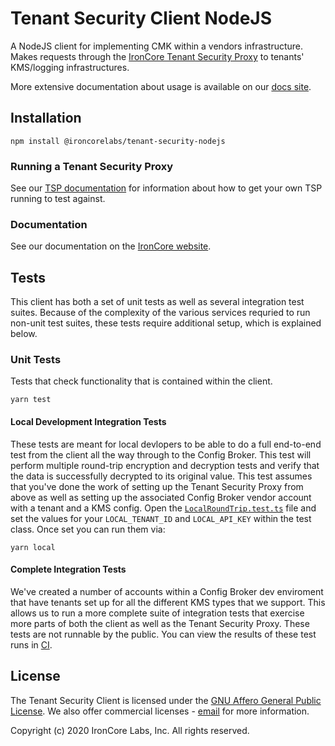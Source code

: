 # Tenant Security Client NodeJS

A NodeJS client for implementing CMK within a vendors infrastructure. Makes requests through the [IronCore Tenant Security Proxy](https://gcr.io/ironcore-images/tenant-security-proxy) to tenants' KMS/logging infrastructures.

More extensive documentation about usage is available on our [docs site](https://ironcorelabs.com/docs/saas-shield/tenant-security-client/overview).

## Installation

```
npm install @ironcorelabs/tenant-security-nodejs
```

### Running a Tenant Security Proxy

See our [TSP documentation](https://ironcorelabs.com/docs/saas-shield/tenant-security-proxy/overview) for information about how to get your own TSP running to test against.

### Documentation

See our documentation on the [IronCore website](http://ironcorelabs.com/docs/saas-shield/tenant-security-client/node-sdk).

## Tests

This client has both a set of unit tests as well as several integration test suites. Because of the complexity of the various services requried to run non-unit test suites, these tests require additional setup, which is explained below.

### Unit Tests

Tests that check functionality that is contained within the client.

```
yarn test
```

#### Local Development Integration Tests

These tests are meant for local devlopers to be able to do a full end-to-end test from the client all the way through to the Config Broker. This test will perform multiple round-trip encryption and decryption tests and verify that the data is successfully decrypted to its original value. This test assumes that you've done the work of setting up the Tenant Security Proxy from above as well as setting up the associated Config Broker vendor account with a tenant and a KMS config. Open the [`LocalRoundTrip.test.ts`](src/tests/LocalRoundTrip.test.ts) file and set the values for your `LOCAL_TENANT_ID` and `LOCAL_API_KEY` within the test class. Once
set you can run them via:

```
yarn local
```

#### Complete Integration Tests

We've created a number of accounts within a Config Broker dev enviroment that have tenants set up for all the different KMS types that we support. This allows us to run a more complete suite of integration tests that exercise more parts of both the client as well as the Tenant Security Proxy. These tests are not runnable by the public. You can view the results of these test runs in [CI](https://github.com/IronCoreLabs/tenant-security-client-nodejs/actions).

## License

The Tenant Security Client is licensed under the [GNU Affero General Public License](https://github.com/IronCoreLabs/ironoxide/blob/master/LICENSE). We also offer commercial licenses - [email](mailto:info@ironcorelabs.com) for more information.

Copyright (c) 2020 IronCore Labs, Inc. All rights reserved.
